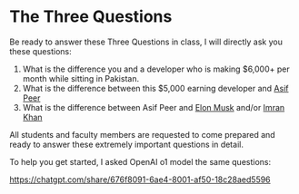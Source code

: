 # The Three Questions

Be ready to answer these Three Questions in class, I will directly ask you these questions:

1. What is the difference you and a developer who is making $6,000+ per month while sitting in Pakistan.
2. What is the difference between this $5,000 earning developer and [Asif Peer](https://www.systemsltd.com/asif-peer)
3. What is the difference between Asif Peer and [Elon Musk](https://en.wikipedia.org/wiki/Elon_Musk) and/or [Imran Khan](https://en.wikipedia.org/wiki/Imran_Khan)

All students and faculty members are requested to come prepared and ready to answer these extremely important questions in detail.

To help you get started, I asked OpenAI o1 model the same questions:

https://chatgpt.com/share/676f8091-6ae4-8001-af50-18c28aed5596

